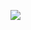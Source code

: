 [![](https://raw.githubusercontent.com/alperbayram/alperbayram/4137b61ef15e0e4ea086d50a460b25a6f046b5a8/chat.svg)](https://alperbayram.com)
